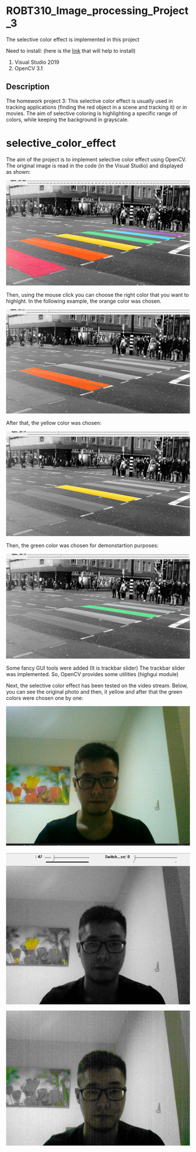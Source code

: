 # ROBT310_Image_processing_Project_3
The selective color effect is implemented in this project

Need to install: (here is the [link](https://www.youtube.com/watch?v=l4372qtZ4dc) that will help to install)
1) Visual Studio 2019 
2) OpenCV 3.1

## Description
The homework project 3:
This selective color effect is usually used in tracking applications (finding the red object in a scene and tracking it) or in movies. The aim of selective coloring is highlighting a specific range of colors, while keeping the background in grayscale.

# selective_color_effect

The aim of the project is to implement selective color effect using OpenCV.
The original image is read in the code (in the Visual Studio) and displayed as shown:


![](images/original.PNG)

Then, using the mouse click you can choose the right color that you want to highlght.
In the following example, the orange color was chosen.

![](images/orange.PNG)


After that, the yellow color was chosen:


![](images/yellow.PNG)

Then, the green color was chosen for demonstartion purposes:

![](images/green.PNG)


Some fancy GUI tools were added (It is trackbar slider)
The trackbar slider was implemented. So, OpenCV provides some utilities (highgui module)

Next, the selective color effect has been tested on the video stream. 
Below, you can see the original photo and then, it yellow and after that the green colors were chosen one by one:

![](images/original_video.PNG)

![](images/video_yellow.PNG)

![](images/video_green.PNG)

